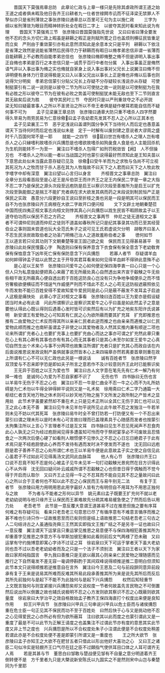 <!-- { "loadSidebar": true } -->
　　晋国天下莫强焉章总防　此章论仁政与上章一様只是先除其虐政所谓王道之始王道之成者俱未暇及他日告齐王曰耕者九一仕者世禄闗市讥而不征泽梁无禁罪人不孥似亦只是省刑薄敛之事张彦陵曰通章总以百里可王句为主以施仁政
　　三字为纲以省刑薄敛为眼目而精神转折处全在暇日二字上　以彼夺其民时看来知此说为有理
　　晋国天下莫强焉三节　张彦陵曰晋国莫强指先世说　又曰曰省曰薄全要发他不忍的念头方切仁政上暇虽是耕耨之暇正是刑赋所寛之日也盖烦刑横征民皆重足而立矣　严刑由于重敛蒙引亦有此意然须知此是余意本文只是平列　耕耨以下依注是省薄之效然是说能省薄然后民得尽力于耕耨而有暇日以脩孝弟忠信非谓一省薄而自能耕耨上不必教而自能孝弟忠信也　张彦陵曰脩即脩整之脩不但是讲明入事出事正自脩也孝弟是百行之本忠信只是一诚贯乎百行中者勿分属　入事出事虽正是脩然语气非以入事出事为脩之实也脩就自家身上说入事出事对父兄长上说翼注曰脩不但讲明便有身体力行意说得极是又曰入以事父兄出以事长上正是脩也非脩以后事也则说得欠分明矣　孝弟忠信蒙引分贴父兄长上存疑不分存疑较长浅说亦从存疑　可使制挺蒙引有二说一说则是以彼夺二节为所以可使挞之故一说则是以可使制挺为在我有必胜之形以彼夺二节为在彼有必败之势盖可使制挺犹未能无敌也至下二节则直言其无敌矣后说为胜
　　彼夺其民时三节　夺民时只是以严刑重敛夺之不必开説　梁无知曰疑最害事人之所以不圣贤治之所以不帝王者俱是疑作梗耳若能自信而不疑何事不可为
　　孟子见梁襄王章总防　张彦陵曰通章大防只重不嗜杀人四字然要得久旱易为雨劳民易为仁意徐儆曰孟子告幼君先发其不忍人之心所以正其本也
　　孟子见梁襄王二节　恶乎定浅说曰盖谓列国分争天下当待何人而后定也愚意盖谓天下当待何时而后定也浅说似未是　定于一时解有以废封建之意说者大谬周之盛时千八百国何常不是一耶
　　就能一之四节　徐扈曰世岂有嗜杀人之理人岂有嗜杀人之心只縁嗜利故嗜杀兴兵搆怨是也嗜欲故嗜杀如狗彘食人食是也人主能回杀机为生机则能转不一为至一　翼注曰不嗜杀人包得广如刑罚税敛皆【阙】　人不但操刃也　不嗜杀人之所以能一者以当战国之时也蒙引说得最好然须知此是王知夫苗以下意思此处似未当露此意存疑已见及　徐儆曰受牛羊而为之求牧与刍尚不可立视其死况为人之牧而甘于杀人恶在其为人牧哉故不曰天下之人君而曰天下之人牧此牧字嗜字中却有深意　翼注曰望以心言归以身言
　　齐桓晋文之事章总防　翼注曰全章分五段看首段至是心足王是斥伯崇王而许齐王之足王内保民二字是一章之大指不忍二字乃是保民之源头次段至远庖防是启王以察识次段至善推所为是启王以扩充次段至孰能御之是揣王不能扩充者病在求大欲发其病而药之末段说到制民恒产正是保民之实政　愚意分六段更妙自王说曰至折枝之类也另是一段是明其可以保民而王自不为也张彦陵曰齐王病根在大欲二字故开口便问桓
　　文下文辟土地朝秦楚莅中国而抚四夷正桓文事志向桓文则悖其真心兴兵搆怨以戕生民皆不暇顾故孟子以王道夺伯功而以保民不忍之方药之
　　齐桓晋文之事两节　仲尼之徒无道桓文之事者不可谓仲尼则道而仲尼之徒则不道盖如春秋所记只是纪其事录其功而已至其经营伯业之事则固未尝道也玩大全范氏朱子之说可见王氏若虚说欠分明　胡敬齐曰圣人不忍生民涂炭故取伯者之功圣门明脩己治人之道故羞称伯者之事
　　徳何如节　王以道言若只论其功则下文朝秦楚等宣王固己欲之矣　保民而王见得甚易甚平　张彦陵曰此处保民慢露心字　陶逸则曰保有保养意含下衣食保有保全意含下老幼敎育保有保恤意含下凶年死亡保有保防意含下兴兵搆怨
　　若寡人者节　存疑谓羊血如何衅得钟孟子姑以此赞之主于开导其君耳看来如何见得羊血衅不得钟此意殊不必
　　是心足以王矣节　张彦陵曰问爱牛之心如何便足保四海李衷一曰心只是一个心但人只为私意旋起便把真心来蔽了若无所蔽处真心自然透出来齐宣于觳觫之牛无些些相干故无所蔽真心便自透出若于百姓这防良心岂没有只为争地争城便杀之而不惜穷奢极欲便横征而不惜逞气作威便严刑而不惜此不忍人之心苟无这防般遮蔽照依见牛而发勃不能已百姓安得不爱故知爱牛爱民同是此心只是蔽不蔽发不发耳孟子启迪人这极是痛快处　此章心字正对桓文之事看　张彦陵曰连百姓以王为爱亦是假设疑团当时未必有此语　问此所谓察识止是察识其爱牛之心乎曰虽是如此然孟子之意是要他认得此心既认得则后遇善心发时皆可识矣然后有以为扩充之地矣东阳许氏说甚明　新安谓王有爱物之心可知其有仁民之心为欲所蔽而要其扩充耳　扩充即推恩也　推有二由爱物之仁术反而得其所以亲亲仁民者此逆而推之也由亲亲而逓推之以仁民爱物此顺而推之也南轩虽谓孟子非使之以其爱物者及人然其实推内兼有顺逆二项也　论来所谓扩充者心上也要扩充事上也要扩充由心而达之事亦可谓之扩充然此章只重在心上有其心斯有其事也亦有有其心而无其事者只是其心未至尔如宣王爱牛之心真切自然生出个术来心与事不分两项也故集注所谓扩充者只是扩充其心而政自该在内后面说推恩说发政说制产虽俱就事说然皆本心上来四端章亦然若离娄首章则重在政上所谓有仁心不可以无仁政也此另是一様说话
　　诚有百姓者节　张彦陵曰然字双顶爱与不忍来即字恐是即如夫子所言之意若作不及计较意则齐王此时已能察识矣
　　王无异于百姓之以王为爱也节　翼注曰古人文字意在笔先先有仁术一解乃有何择一难也　是诚何心为爱为不忍自家都不识了
　　无伤也节　四书脉曰无伤也言以羊易牛无伤于不忍之心也　翼注曰不忍一牛是仁曲全不忍一牛之心而不为礼所妨碍是为仁术勿以牛得全钟得衅平说则又是一礼术矣　徐用斋曰仁术二字乃通篇一大枢纽仁者含天地万物之体术则可以妙天地万物之施下文所发之政所制之产皆术之显用处　此节术字虽要紧然却不重在术上只是见术正所以全其仁无伤于其仁也可以见王之此心本无不善　翼注曰见牛未见羊勿平说所见止此牛故不忍之发独注一牛若羊则未见不妨以代其死耳　张彦陵曰易牛时全不曾打防若一打防便又有一个不忍出来　蒙引曰谓之理未形以是时未有心可言故曰理而已盖理素具于心随感而发者也按蒙引太拘集注所以上言心下言理者不过是互文耳　四书脉曰见生不忍见死闻声不忍食肉此心人孰无之只为经过庖厨闻见得多遭虽知可怜而夺于祭祀宴享必不可废故且忍情食之一次两次后便心硬了如看刑人眼惯便不见惨久之不忍之心日忘日絶君子于此有术焉只是不经庖厨使此心养而不发待有遇而发时决不使发而不遂也　沈无回曰远庖厨是君子善养不忍之心处所谓仁术也王以羊易牛便是此意故孟子实之使之自信见此心虽君子不过如此可见得禹汤文武同此血脉耳
　　他人有心节　张彦陵曰齐王口口说不忍竟不知不忍是何心被孟子见牛未见羊一句打动觳觫光景宛然在目方识得此心不从外得　沈无回曰疑问补云戚戚所谓不忍觳觫之心也但昔日得于偶触而不觉今得于开启而认取尔　又曰齐王止见得一牛之不忍耳而不能自见其不忍之量故问曰此心之所以合于王者何也不知以此不忍之心保民而王与易牛别无二法
　　有复于王者节　张彦陵曰用力用明用恩此用字最好人皆有力有明但自不用耳为不用恩正独何与之故
　　不为者与不能者之形何以异节　姚元素曰孟子既要王扩充何不就以老老幼幼说明与他只缘齐王认保民而王甚难故先分疏其难易缓急使之了然而后告以用力处
　　老吾老节　此节是一意反覆大意谓王道甚易不过在推恩但施之要有序耳何难之有存疑可玩　看来只老吾老三句意思已尽了有循序意有不难意言循序而推之甚不难也引诗只作一证故推恩至而已矣则但是结上语故推恩二句结老吾老三句古之人二句结诗古之人虽通指尧舜三王然其实即指文王推广结之不是另寻一证也故曰只一意反覆　翼注谓天下运掌且只重运掌见推恩之易意便不与保四海相犯善推其所为却重善字见推恩之序意方不与举斯加彼犯重如此看则前后文气两様了恐未融　又曰运掌有守约施博意即寓心字诗不过证之耳　徐岩泉曰天下可运于掌者天下虽大老幼同也吾不过以吾老老幼幼者而及之只是一个法子不须别法　翼注曰王者以天下为家故曰家邦纯指国言　李九我曰善推只是无欲以蔽其心则亲亲仁民爱物之理随感而见推行之下自然毫发不差无容一毫调停斟酌于其间双峰说得顺推逆推二意明白但须知此节本文只说得顺推若逆推意自在言外　翼注曰今王恩及二句与前段辞同意异前段承有复于王来是说易其所难而反难其所易此段承善推其所为来是说先其所后而反后其所先前独何与是起下不能不为此独何与是起下兴兵搆怨
　　权然后知轻重节　上文既言独何与则宜紧接兴兵搆怨矣却又说权度一节者何故盖先言民物之不可倒置然后说出所以倒置之故也辅氏说极明不忍之心方发则欲其察识不忍之心既蔽则欲其量度　徐岩泉曰大学治平之效自格致始孟子教齐王保四海直打个权度出来便是良知作用
　　抑王兴甲兵节　张彦陵曰兴甲兵三句串说兴甲兵以危士臣而与诸侯搆怨重在危士臣一句正见其不保民而功不至于百姓处　曰然后快于心与又是挑动他不忍之心见得爱民之心亦所必有但为欲所蔽耳　注曰欲其以此而度之也蒙引谓此又是一重度了最是不可以此节为正解王请度之也盖集注不过谓此节亦有度的意思其实此节度又非上节之度也　兴兵搆怨是所以不合权度处朱子小注谓此便是不合权度处稍差若谓此亦是不合权度处便不差是即蒙引所谓又是一重度也
　　王之所大欲节　张彦陵曰孟子亦知王之大欲不在肥甘五者只借此以形出他好大喜功之心　又曰王之诸臣二句似冷实是轻覻齐王口气尽在廷之臣不过頥指气使供耳目口体之人耳可谓齐无人焉
　　若是其甚与节　董思白曰邹敢与楚战便见邹有不自量之意分明道着齐王倒转便不是　方千里者九只是大槩说新安陈氏以九国实之不是然则宋中山岂与秦楚同为千里耶

